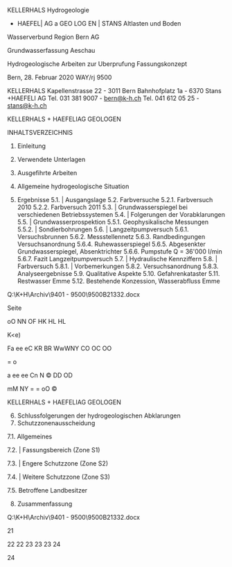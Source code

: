 KELLERHALS Hydrogeologie
+ HAEFEL| AG a
GEO LOG EN | STANS Altlasten und Boden

Wasserverbund Region Bern AG

Grundwasserfassung Aeschau

Hydrogeologische Arbeiten zur
Uberprufung Fassungskonzept

Bern, 28. Februar 2020
WAY/rj 9500

KELLERHALS Kapellenstrasse 22 - 3011 Bern Bahnhofplatz 1a - 6370 Stans
+HAEFELI AG Tel. 031 381 9007 - bern@k-h.ch Tel. 041 612 05 25 - stans@k-h.ch

KELLERHALS + HAEFELIAG GEOLOGEN

INHALTSVERZEICHNIS

1. Einleitung

2. Verwendete Unterlagen

3. Ausgefihrte Arbeiten

4. Allgemeine hydrogeologische Situation
5. Ergebnisse
5.1. | Ausgangslage
5.2. Farbversuche
5.2.1. Farbversuch 2010
5.2.2. Farbversuch 2011
5.3. | Grundwasserspiegel bei verschiedenen Betriebssystemen
5.4. | Folgerungen der Vorabklarungen
5.5. | Grundwasserprospektion
5.5.1. Geophysikalische Messungen
5.5.2. | Sondierbohrungen
5.6. | Langzeitpumpversuch
5.6.1. Versuchsbrunnen
5.6.2. Messstellennetz
5.6.3. Randbedingungen Versuchsanordnung
5.6.4. Ruhewasserspiegel
5.6.5. Abgesenkter Grundwasserspiegel, Absenktrichter
5.6.6. Pumpstufe Q = 36'000 I/min
5.6.7. Fazit Langzeitpumpversuch
5.7. | Hydraulische Kennziffern
5.8. | Farbversuch
5.8.1. | Vorbemerkungen
5.8.2. Versuchsanordnung
5.8.3. Analyseergebnisse
5.9. Qualitative Aspekte
5.10. Gefahrenkataster
5.11. Restwasser Emme
5.12. Bestehende Konzession, Wasserabfluss Emme

Q:\K+H\Archiv\9401 - 9500\9500B21332.docx

Seite

oO NN OF HK HL HL

K<e)

Fa ee eC
KR BR WwWNY CO OC OO

=
o

a ee ee Cn
N © DD OD

mM NY = =
oO ©

KELLERHALS + HAEFELIAG GEOLOGEN

6. Schlussfolgerungen der hydrogeologischen Abklarungen
7. Schutzzonenausscheidung

7.1. Allgemeines

7.2. | Fassungsbereich (Zone S1)

7.3. | Engere Schutzzone (Zone S2)

7.4. | Weitere Schutzzone (Zone S3)

7.5. Betroffene Landbesitzer

8. Zusammenfassung

Q:\K+H\Archiv\9401 - 9500\9500B21332.docx

21

22
22
23
23
23
24

24